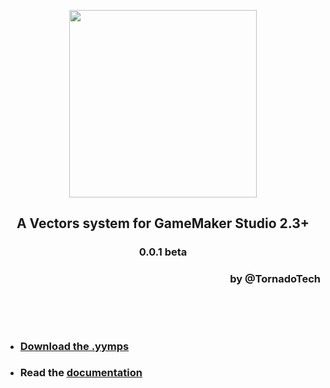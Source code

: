 <p align="center"><img src="https://raw.githubusercontent.com/Tornado-Technology/Vectors/master/LOGO.png" style="display:block; margin:auto; width:300px"></p>
<h2 align="center">A Vectors system for GameMaker Studio 2.3+</h2>
<h3 align="center">0.0.1 beta</h3>
<h3 align="right">by <b>@TornadoTech</b></h3>
&nbsp;

&nbsp;
- ### [Download the .yymps](https://github.com/Tornado-Technology/Vectors/releases/)
- ### Read the [documentation](http://Tornado-Technology.github.io/Vectors)
